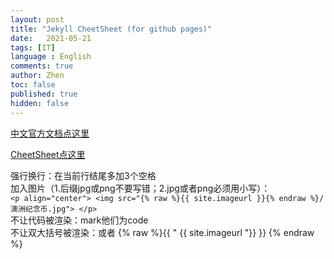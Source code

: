 ```yaml
---
layout: post
title: "Jekyll CheetSheet (for github pages)"
date:   2021-05-21
tags: [IT]
language : English
comments: true
author: Zhen
toc: false
published: true
hidden: false
---
```

[中文官方文档点这里](http://jekyllcn.com/docs/templates/)
<!-- more -->

[CheetSheet点这里](https://gist.github.com/JJediny/a466eed62cee30ad45e2)

强行换行：在当前行结尾多加3个空格   
加入图片（1.后缀jpg或png不要写错；2.jpg或者png必须用小写）：    
`<p align="center"> <img src="{% raw %}{{ site.imageurl }}{% endraw %}/澳洲纪念币.jpg"> </p>`    
不让代码被渲染：mark他们为code   
不让双大括号被渲染：或者 {% raw %}{{ " {{ site.imageurl "}} }} {% endraw %}


<!--stackedit_data:
eyJoaXN0b3J5IjpbNDk0NzMzMzM1LC0yMDk1NDY1NjYsNDI0MD
MxNzU0LDIwODAzODQ5NTcsMTcyNjQ1MDUwNSwxOTQxNjY2MzU5
LC0zMTg4MjA5ODksLTEzNTMxODQzMzUsMTU3NzQxNDc5MiwtMj
AzNzE2MjcyOCwtMjEzMTk4MDAxOSwtMTE3NjIzNjU5NiwtMjEx
Mjg1NzU2MiwzMjI4OTU5NjksLTcyMDg2MzQ0NSwtOTgyOTY5Nz
E3LDExNDAxOTAzOTgsLTcyOTMyODMxM119
-->